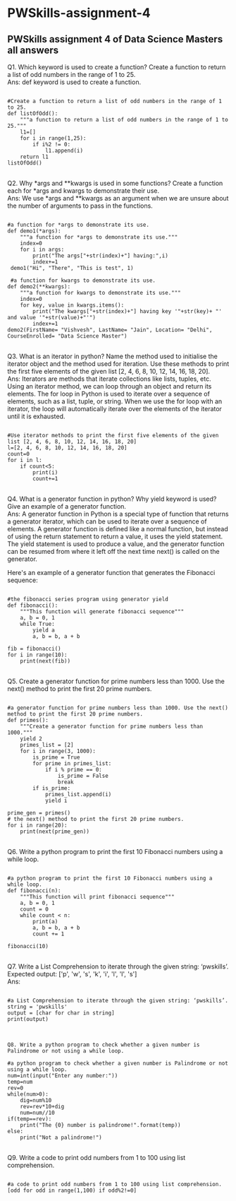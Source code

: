 # PWSkills-assignment-4
PWSkills assignment 4 of Data Science Masters all answers
----
Q1. Which keyword is used to create a function? Create a function to return a list of odd numbers in the range of 1 to 25.<br/>
Ans: def keyword is used to create a function.
<pre>
<code>
#Create a function to return a list of odd numbers in the range of 1 to 25.
def listOfOdd():
    """a function to return a list of odd numbers in the range of 1 to 25."""
    l1=[]
    for i in range(1,25):
        if i%2 != 0:
            l1.append(i)
    return l1
listOfOdd()
</code>
</pre>

Q2. Why *args and **kwargs is used in some functions? Create a function each for *args and kwargs to demonstrate their use.<br/>
Ans: We use *args and **kwargs as an argument when we are unsure about the number of arguments to pass in the functions.
<pre>
<code>
#a function for *args to demonstrate its use.
def demo1(*args):
    """a function for *args to demonstrate its use."""
    index=0
    for i in args:
        print("The args["+str(index)+"] having:",i)
        index+=1
 demo1("Hi", "There", "This is test", 1)
 
 #a function for kwargs to demonstrate its use.
def demo2(**kwargs):
    """a function for kwargs to demonstrate its use."""
    index=0
    for key, value in kwargs.items():
        print("The kwargs["+str(index)+"] having key '"+str(key)+ "' and value '"+str(value)+"'")
        index+=1
demo2(FirstName= "Vishvesh", LastName= "Jain", Location= "Delhi", CourseEnrolled= "Data Science Master")
</code>
</pre>
Q3. What is an iterator in python? Name the method used to initialise the iterator object and the method used for iteration. Use these methods to print the first five elements of the given list [2, 4, 6, 8, 10, 12, 14, 16, 18, 20].<br/>
Ans: Iterators are methods that iterate collections like lists, tuples, etc. Using an iterator method, we can loop through an object and return its elements.
The for loop in Python is used to iterate over a sequence of elements, such as a list, tuple, or string.
When we use the for loop with an iterator, the loop will automatically iterate over the elements of the iterator until it is exhausted.
<pre>
<code>
#Use iterator methods to print the first five elements of the given list [2, 4, 6, 8, 10, 12, 14, 16, 18, 20]
l=[2, 4, 6, 8, 10, 12, 14, 16, 18, 20]
count=0
for i in l:
    if count<5:
        print(i)
        count+=1
</code>
</pre>
Q4. What is a generator function in python? Why yield keyword is used? Give an example of a generator function.<br/>
Ans: A generator function in Python is a special type of function that returns a generator iterator, which can be used to iterate over a sequence of elements. A generator function is defined like a normal function, but instead of using the return statement to return a value, it uses the yield statement. The yield statement is used to produce a value, and the generator function can be resumed from where it left off the next time next() is called on the generator.

Here's an example of a generator function that generates the Fibonacci sequence:
<pre>
<code>
#the fibonacci series program using generator yield
def fibonacci():
    """This function will generate fibonacci sequence"""
    a, b = 0, 1
    while True:
        yield a
        a, b = b, a + b

fib = fibonacci()
for i in range(10):
    print(next(fib))
</code>
</pre>
Q5. Create a generator function for prime numbers less than 1000. Use the next() method to print the first 20 prime numbers.<br/>
<pre>
<code>
#a generator function for prime numbers less than 1000. Use the next() method to print the first 20 prime numbers.
def primes():
    """Create a generator function for prime numbers less than 1000."""
    yield 2
    primes_list = [2]
    for i in range(3, 1000):
        is_prime = True
        for prime in primes_list:
            if i % prime == 0:
                is_prime = False
                break
        if is_prime:
            primes_list.append(i)
            yield i

prime_gen = primes()
# the next() method to print the first 20 prime numbers.
for i in range(20):
    print(next(prime_gen))
</code>
</pre>
Q6. Write a python program to print the first 10 Fibonacci numbers using a while loop.<br/>
<pre>
<code>
#a python program to print the first 10 Fibonacci numbers using a while loop.
def fibonacci(n):
    """This function will print fibonacci sequence"""
    a, b = 0, 1
    count = 0
    while count < n:
        print(a)
        a, b = b, a + b
        count += 1

fibonacci(10)
</code>
</pre>
Q7. Write a List Comprehension to iterate through the given string: ‘pwskills’. Expected output: ['p', 'w', 's', 'k', 'i', 'l', 'l', 's']<br/>
Ans:
<pre>
<code>
#a List Comprehension to iterate through the given string: ‘pwskills’.
string = 'pwskills'
output = [char for char in string]
print(output)
</code>
</pre>
<pre>
<code>
Q8. Write a python program to check whether a given number is Palindrome or not using a while loop.<br/>
#a python program to check whether a given number is Palindrome or not using a while loop.
num=int(input("Enter any number:"))
temp=num
rev=0
while(num>0):
    dig=num%10
    rev=rev*10+dig
    num=num//10
if(temp==rev):
    print("The {0} number is palindrome!".format(temp))
else:
    print("Not a palindrome!")
</code>
</pre>
Q9. Write a code to print odd numbers from 1 to 100 using list comprehension.<br/>
<pre>
<code>
#a code to print odd numbers from 1 to 100 using list comprehension.
[odd for odd in range(1,100) if odd%2!=0]
</code>
</pre>
